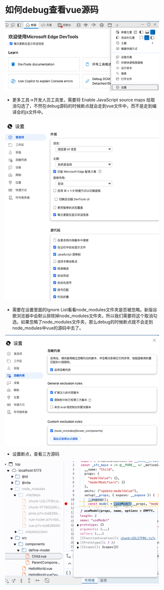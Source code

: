 # 如何debug查看vue源码

<img src="./assets/设置.png" />

- 更多工具->开发人员工具里，需要将 Enable JavaScript source maps 给取消勾选了，不然在debug源码的时候断点就会走到vue文件中，而不是走到编译会的js文件中。

<img src="./assets/JS源映射.png" />

- 需要在设置里面的Ignore List看看node_modules文件夹是否被忽略。新版谷歌浏览器中会默认排除掉node_modules文件夹，所以我们需要将这个取消勾选。如果忽略了node_modules文件夹，那么debug的时候断点就不会走到node_modules中vue的源码中去了。

<img src="./assets/ignorelist.png" />

- 设置断点，查看三方源码
<img src="./assets/进入三方源码.png" />
